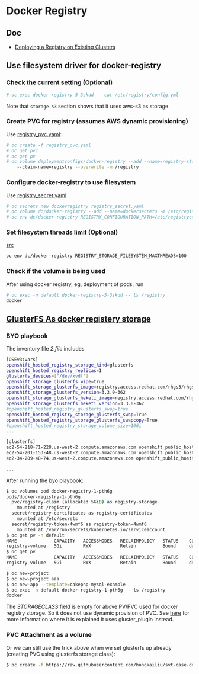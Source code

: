 # Docker Registry

## Doc

* [Deploying a Registry on Existing Clusters](https://docs.openshift.com/container-platform/3.5/install_config/registry/deploy_registry_existing_clusters.html)

## Use filesystem driver for docker-registry

### Check the current setting (Optional)

```sh
# oc exec docker-registry-5-3skdd -- cat /etc/registry/config.yml
```

Note that <code>storage.s3</code> section shows that it uses aws-s3 as storage.

### Create PVC for registry (assumes AWS dynamic provisioning)
Use [registry_pvc.yaml](../files/registry_pvc.yaml): 

```sh
# oc create -f registry_pvc.yaml 
# oc get pvc
# oc get pv
# oc volume deploymentconfigs/docker-registry --add --name=registry-storage -t pvc \
    --claim-name=registry --overwrite -m /registry
```

### Configure docker-registry to use filesystem
Use [registry_secret.yaml](../files/registry_secret.yaml)

```sh
# oc secrets new dockerregistry registry_secret.yaml
# oc volume dc/docker-registry --add --name=dockersecrets -m /etc/registryconfig --type=secret --secret-name=dockerregistry
# oc env dc/docker-registry REGISTRY_CONFIGURATION_PATH=/etc/registryconfig/registry_secret.yaml
```

### Set filesystem threads limit (Optional)
[src](https://github.com/openshift/origin/blob/master/vendor/github.com/docker/distribution/registry/storage/driver/filesystem/driver.go#L24)

```sh
oc env dc/docker-registry REGISTRY_STORAGE_FILESYSTEM_MAXTHREADS=100
```
### Check if the volume is being used
After using docker registry, eg, deployment of pods, run

```sh
# oc exec -n default docker-registry-5-3skdd -- ls /registry                                          
docker

```


## [GlusterFS As docker registery storage](https://github.com/openshift/openshift-ansible/tree/master/playbooks/byo/openshift-glusterfs)

### BYO playbook

The inventory file _2.file_ includes

```sh
[OSEv3:vars]
openshift_hosted_registry_storage_kind=glusterfs
openshift_hosted_registry_replicas=1
glusterfs_devices=["/dev/xvdf"]
openshift_storage_glusterfs_wipe=true
openshift_storage_glusterfs_image=registry.access.redhat.com/rhgs3/rhgs-server-rhel7
openshift_storage_glusterfs_version=3.3.0-362
openshift_storage_glusterfs_heketi_image=registry.access.redhat.com/rhgs3/rhgs-volmanager-rhel7
openshift_storage_glusterfs_heketi_version=3.3.0-362
#openshift_hosted_registry_glusterfs_swap=true
openshift_hosted_registry_storage_glusterfs_swap=True
openshift_hosted_registry_storage_glusterfs_swapcopy=True
#openshift_hosted_registry_storage_volume_size=10Gi
...

[glusterfs]
ec2-54-218-71-228.us-west-2.compute.amazonaws.com openshift_public_hostname=ec2-54-218-71-228.us-west-2.compute.amazonaws.com openshift_node_labels="{'region': 'primary', 'zone': 'default'}"
ec2-54-201-153-48.us-west-2.compute.amazonaws.com openshift_public_hostname=ec2-54-201-153-48.us-west-2.compute.amazonaws.com openshift_node_labels="{'region': 'primary', 'zone': 'default'}"
ec2-34-209-48-74.us-west-2.compute.amazonaws.com openshift_public_hostname=ec2-34-209-48-74.us-west-2.compute.amazonaws.com openshift_node_labels="{'region': 'primary', 'zone': 'default'}"

...
```

After running the byo playbook:

```sh
$ oc volumes pod docker-registry-1-pth6g
pods/docker-registry-1-pth6g
  pvc/registry-claim (allocated 5GiB) as registry-storage
    mounted at /registry
  secret/registry-certificates as registry-certificates
    mounted at /etc/secrets
  secret/registry-token-4wmf6 as registry-token-4wmf6
    mounted at /var/run/secrets/kubernetes.io/serviceaccount
$ oc get pv -n default 
NAME              CAPACITY   ACCESSMODES   RECLAIMPOLICY   STATUS    CLAIM                    STORAGECLASS   REASON    AGE
registry-volume   5Gi        RWX           Retain          Bound     default/registry-claim                            33m
$ oc get pv
NAME              CAPACITY   ACCESSMODES   RECLAIMPOLICY   STATUS    CLAIM                    STORAGECLASS   REASON    AGE
registry-volume   5Gi        RWX           Retain          Bound     default/registry-claim                            33m

$ oc new-project 
$ oc new-project aaa
$ oc new-app --template=cakephp-mysql-example
$ oc exec -n default docker-registry-1-pth6g -- ls /registry
docker
```

The _STORAGECLASS_ field is empty for above PV/PVC used for docker registry storage. So it does not use dynamic provision of PVC. See [here](https://docs.openshift.com/container-platform/3.6/install_config/persistent_storage/persistent_storage_glusterfs.html#gfs-provisioning) for more information where it is explained it uses gluster_plugin instead.


### PVC Attachment as a volume
Or we can still use the trick above when we set glusterfs up already (creating PVC using glusterfs storage class):

```sh
$ oc create -f https://raw.githubusercontent.com/hongkailiu/svt-case-doc/master/files/registry_pvc_glusterfs.yaml -n default
```
